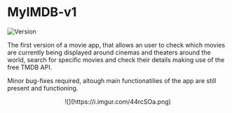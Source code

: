# MyIMDB-v1
![Version](https://img.shields.io/badge/version-v1.0-blue.svg)

The first version of a movie app, that allows an user to check which movies are currently being displayed around cinemas and theaters around the world, search for specific movies and check their details making use of the free TMDB API.

Minor bug-fixes required, altough main functionatilies of the app are still present and functioning.

<p align="center">
![](https://i.imgur.com/44rcSOa.png)
</p>  






